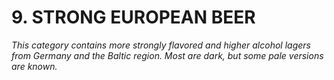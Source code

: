# 9. STRONG EUROPEAN BEER

_This category contains more strongly flavored and higher alcohol lagers from Germany and the Baltic region. Most are dark, but some pale versions are known._
